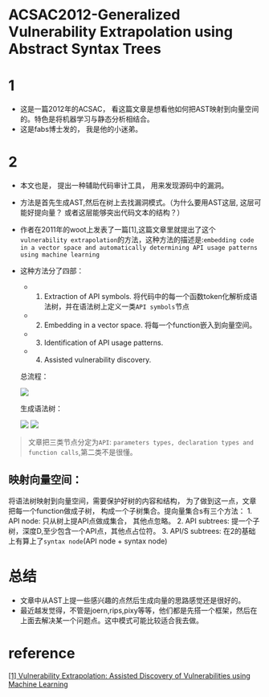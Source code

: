 # ACSAC2012-Generalized Vulnerability Extrapolation using Abstract Syntax Trees

# 1 
- 这是一篇2012年的ACSAC， 看这篇文章是想看他如何把AST映射到向量空间的。特色是将机器学习与静态分析相结合。
- 这是fabs博士发的， 我是他的小迷弟。

# 2

- 本文也是， 提出一种辅助代码审计工具， 用来发现源码中的漏洞。
- 方法是首先生成AST,然后在树上去找漏洞模式。（为什么要用AST这层, 这层可能好提向量？ 或者这层能够突出代码文本的结构？）
- 作者在2011年的woot上发表了一篇[1],这篇文章里就提出了这个`vulnerability extrapolation`的方法，这种方法的描述是:`embedding code in a vector space and automatically determining API usage patterns using machine learning`
- 这种方法分了四部：
  - 1. Extraction of API symbols. 将代码中的每一个函数token化解析成语法树，并在语法树上定义一类`API symbols`节点
  - 2. Embedding in a vector space. 将每一个function嵌入到向量空间。
  - 3. Identification of API usage patterns. 
  - 4. Assisted vulnerability discovery.
  
  总流程： 
  
  ![](https://penlab-1252869057.cos.ap-beijing.myqcloud.com/2019-12-07-060919.png)
  
  生成语法树： 
  
  ![](https://penlab-1252869057.cos.ap-beijing.myqcloud.com/2019-12-07-060804.png)
  ![](https://penlab-1252869057.cos.ap-beijing.myqcloud.com/2019-12-07-060809.png)
  
> 文章把三类节点分定为`API`: `parameters types, declaration types and function calls`,第二类不是很懂。

## 映射向量空间：
  将语法树映射到向量空间，需要保护好树的内容和结构， 为了做到这一点，文章把每一个function做成子树， 构成一个子树集合。提向量集合s有三个方法：
    1. API node: 只从树上提API点做成集合， 其他点忽略。
    2. API subtrees: 提一个子树，深度D,至少包含一个API点，其他点占位符。
    3. API/S subtrees: 在2的基础上有算上了`syntax node`(API node + syntax node)

# 总结
- 文章中从AST上提一些感兴趣的点然后生成向量的思路感觉还是很好的。
- 最近越发觉得，不管是joern,rips,pixy等等，他们都是先搭一个框架，然后在上面去解决某一个问题点。这中模式可能比较适合我去做。

# reference
[[1] Vulnerability Extrapolation:
Assisted Discovery of Vulnerabilities using Machine Learning](https://www.usenix.org/legacy/events/woot11/tech/final_files/Yamaguchi.pdf)
